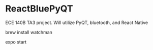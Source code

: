 # ReactBluePyQT
ECE 140B TA3 project. Will utilize PyQT, bluetooth, and React Native


brew install watchman


expo start